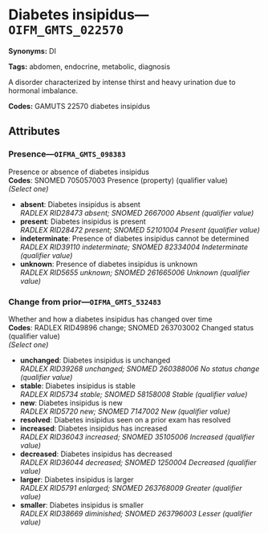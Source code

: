 # Diabetes insipidus—`OIFM_GMTS_022570`

**Synonyms:** DI

**Tags:** abdomen, endocrine, metabolic, diagnosis

A disorder characterized by intense thirst and heavy urination due to hormonal imbalance.

**Codes:** GAMUTS 22570 diabetes insipidus

## Attributes

### Presence—`OIFMA_GMTS_098383`

Presence or absence of diabetes insipidus  
**Codes**: SNOMED 705057003 Presence (property) (qualifier value)  
*(Select one)*

- **absent**: Diabetes insipidus is absent  
_RADLEX RID28473 absent; SNOMED 2667000 Absent (qualifier value)_
- **present**: Diabetes insipidus is present  
_RADLEX RID28472 present; SNOMED 52101004 Present (qualifier value)_
- **indeterminate**: Presence of diabetes insipidus cannot be determined  
_RADLEX RID39110 indeterminate; SNOMED 82334004 Indeterminate (qualifier value)_
- **unknown**: Presence of diabetes insipidus is unknown  
_RADLEX RID5655 unknown; SNOMED 261665006 Unknown (qualifier value)_

### Change from prior—`OIFMA_GMTS_532483`

Whether and how a diabetes insipidus has changed over time  
**Codes**: RADLEX RID49896 change; SNOMED 263703002 Changed status (qualifier value)  
*(Select one)*

- **unchanged**: Diabetes insipidus is unchanged  
_RADLEX RID39268 unchanged; SNOMED 260388006 No status change (qualifier value)_
- **stable**: Diabetes insipidus is stable  
_RADLEX RID5734 stable; SNOMED 58158008 Stable (qualifier value)_
- **new**: Diabetes insipidus is new  
_RADLEX RID5720 new; SNOMED 7147002 New (qualifier value)_
- **resolved**: Diabetes insipidus seen on a prior exam has resolved  
- **increased**: Diabetes insipidus has increased  
_RADLEX RID36043 increased; SNOMED 35105006 Increased (qualifier value)_
- **decreased**: Diabetes insipidus has decreased  
_RADLEX RID36044 decreased; SNOMED 1250004 Decreased (qualifier value)_
- **larger**: Diabetes insipidus is larger  
_RADLEX RID5791 enlarged; SNOMED 263768009 Greater (qualifier value)_
- **smaller**: Diabetes insipidus is smaller  
_RADLEX RID38669 diminished; SNOMED 263796003 Lesser (qualifier value)_